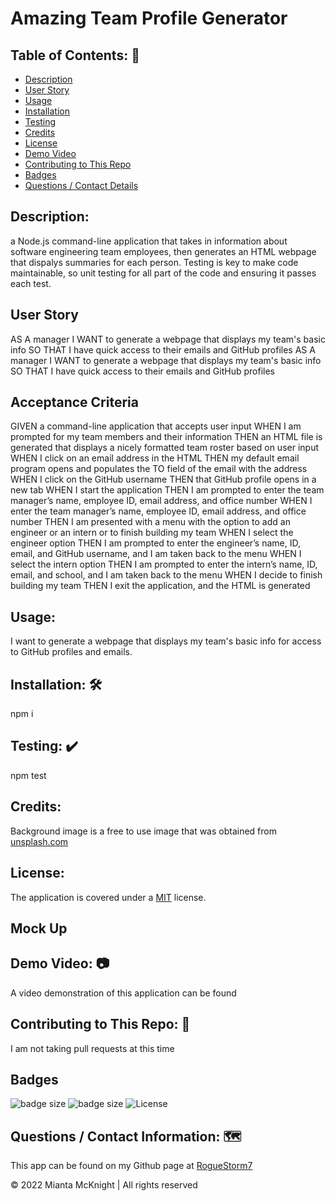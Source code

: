 # Amazing Team Profile Generator

## Table of Contents: 📖
  * [Description](#description)
  * [User Story](#user-story)
  * [Usage](#usage)
  * [Installation](#installation)
  * [Testing](#test)
  * [Credits](#credits)
  * [License](#license)
  * [Demo Video](#demo)
  * [Contributing to This Repo](#contributing-to-this-repo)
  * [Badges](#badges)
  * [Questions / Contact Details](#questions)
  
## Description:
  a Node.js command-line application that takes in information about software engineering team employees, then generates an HTML webpage that dispalys summaries for each person. Testing is key to make code maintainable, so unit testing for all part of the code and ensuring it passes each test.

## User Story
AS A manager
I WANT to generate a webpage that displays my team's basic info
SO THAT I have quick access to their emails and GitHub profiles
AS A manager
I WANT to generate a webpage that displays my team's basic info
SO THAT I have quick access to their emails and GitHub profiles

## Acceptance Criteria
GIVEN a command-line application that accepts user input
WHEN I am prompted for my team members and their information
THEN an HTML file is generated that displays a nicely formatted team roster based on user input
WHEN I click on an email address in the HTML
THEN my default email program opens and populates the TO field of the email with the address
WHEN I click on the GitHub username
THEN that GitHub profile opens in a new tab
WHEN I start the application
THEN I am prompted to enter the team manager’s name, employee ID, email address, and office number
WHEN I enter the team manager’s name, employee ID, email address, and office number
THEN I am presented with a menu with the option to add an engineer or an intern or to finish building my team
WHEN I select the engineer option
THEN I am prompted to enter the engineer’s name, ID, email, and GitHub username, and I am taken back to the menu
WHEN I select the intern option
THEN I am prompted to enter the intern’s name, ID, email, and school, and I am taken back to the menu
WHEN I decide to finish building my team
THEN I exit the application, and the HTML is generated

## Usage: 
I want to generate a webpage that displays my team's basic info for access to GitHub profiles and emails.

## Installation: 🛠️
npm i

## Testing: ✔️
npm test

## Credits:
Background image is a free to use image that was obtained from [unsplash.com]()

## License:
The application is covered under a [MIT](https://opensource.org/licenses/MIT) license.

## Mock Up


## Demo Video: 📷  
A video demonstration of this application can be found

## Contributing to This Repo: 🧭
I am not taking pull requests at this time

## Badges
![badge size](https://img.shields.io/badge/GitHub-100000?style=for-the-badge&logo=github&logoColor=white)
![badge size](https://img.shields.io/badge/Made%20for-VSCode-1f425f.svg)
![License](https://img.shields.io/badge/License-MIT-blue)

## Questions / Contact Information: 🗺️
This app can be found on my Github page at [RogueStorm7](https://github.com/RogueStorm7/The-Team-Profile-Generator.git)

&copy; 2022 Mianta McKnight  | All rights reserved